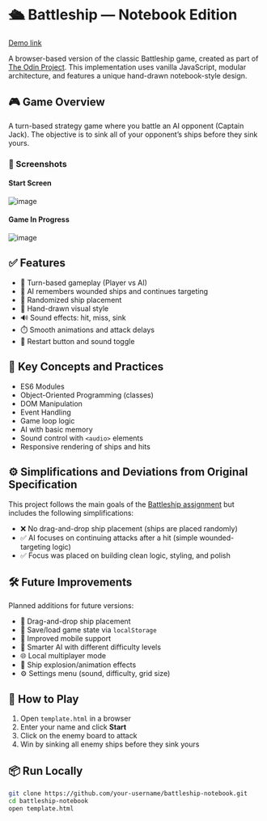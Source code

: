 # 🛳️ Battleship — Notebook Edition
 [Demo link](https://taurus-essen.github.io/battleship/) 

A browser-based version of the classic Battleship game, created as part of [The Odin Project](https://www.theodinproject.com/lessons/node-path-javascript-battleship). This implementation uses vanilla JavaScript, modular architecture, and features a unique hand-drawn notebook-style design.

## 🎮 Game Overview

A turn-based strategy game where you battle an AI opponent (Captain Jack). The objective is to sink all of your opponent’s ships before they sink yours.

### 📸 Screenshots

#### Start Screen
![image](https://github.com/user-attachments/assets/ca6110d0-747e-4685-8e8a-47e60fed97db)


#### Game In Progress
![image](https://github.com/user-attachments/assets/108d1c5b-02ef-479b-873d-fb047d4c8c82)


## ✅ Features

- 🎯 Turn-based gameplay (Player vs AI)
- 🧠 AI remembers wounded ships and continues targeting
- 🎲 Randomized ship placement
- 🎨 Hand-drawn visual style
- 🔊 Sound effects: hit, miss, sink
- ⏱️ Smooth animations and attack delays
- 🔁 Restart button and sound toggle

## 🧠 Key Concepts and Practices

- ES6 Modules
- Object-Oriented Programming (classes)
- DOM Manipulation
- Event Handling
- Game loop logic
- AI with basic memory
- Sound control with `<audio>` elements
- Responsive rendering of ships and hits

## ⚙️ Simplifications and Deviations from Original Specification

This project follows the main goals of the [Battleship assignment](https://www.theodinproject.com/lessons/node-path-javascript-battleship) but includes the following simplifications:

- ❌ No drag-and-drop ship placement (ships are placed randomly)
- ✅ AI focuses on continuing attacks after a hit (simple wounded-targeting logic)
- ✅ Focus was placed on building clean logic, styling, and polish

## 🛠️ Future Improvements

Planned additions for future versions:

- 🧲 Drag-and-drop ship placement
- 💾 Save/load game state via `localStorage`
- 📱 Improved mobile support
- 🧠 Smarter AI with different difficulty levels
- 🌐 Local multiplayer mode
- 🎨 Ship explosion/animation effects
- ⚙️ Settings menu (sound, difficulty, grid size)

## 🚀 How to Play

1. Open `template.html` in a browser
2. Enter your name and click **Start**
3. Click on the enemy board to attack
4. Win by sinking all enemy ships before they sink yours

## 📦 Run Locally

```bash
git clone https://github.com/your-username/battleship-notebook.git
cd battleship-notebook
open template.html
